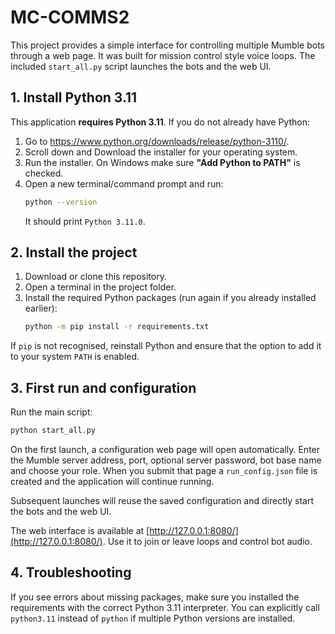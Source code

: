# MC-COMMS2

This project provides a simple interface for controlling multiple Mumble bots through a web page. It was
built for mission control style voice loops. The included `start_all.py` script launches the bots and the web
UI.

## 1. Install Python 3.11

This application **requires Python 3.11**. If you do not already have Python:

1. Go to https://www.python.org/downloads/release/python-3110/.
2. Scroll down and Download the installer for your operating system.
3. Run the installer. On Windows make sure **"Add Python to PATH"** is checked.
4. Open a new terminal/command prompt and run:
   ```bash
   python --version
   ```
   It should print `Python 3.11.0`.

## 2. Install the project

1. Download or clone this repository.
2. Open a terminal in the project folder.
3. Install the required Python packages (run again if you already installed earlier):
   ```bash
   python -m pip install -r requirements.txt
   ```

If `pip` is not recognised, reinstall Python and ensure that the option to add it to your
system `PATH` is enabled.

## 3. First run and configuration

Run the main script:
```bash
python start_all.py
```
On the first launch, a configuration web page will open automatically. Enter the
Mumble server address, port, optional server password, bot base name and choose your role. When you submit
that page a `run_config.json` file is created and the application will continue
running.

Subsequent launches will reuse the saved configuration and directly start the
bots and the web UI.

The web interface is available at [http://127.0.0.1:8080/](http://127.0.0.1:8080/).
Use it to join or leave loops and control bot audio.

## 4. Troubleshooting

If you see errors about missing packages, make sure you installed the
requirements with the correct Python 3.11 interpreter. You can explicitly call
`python3.11` instead of `python` if multiple Python versions are installed.


